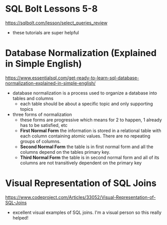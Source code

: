 # SQL Bolt Lessons 5-8
https://sqlbolt.com/lesson/select_queries_review

* these tutorials are super helpful

# Database Normalization (Explained in Simple English)
https://www.essentialsql.com/get-ready-to-learn-sql-database-normalization-explained-in-simple-english/

* database normalization is a process used to organize a database into tables and columns
    * each table should be about a specific topic and only supporting topics
* three forms of normalization
    * these forms are progressive which means for 2 to happen, 1 already has to be satisfied, etc
    * **First Normal Form** the information is stored in a relational table with each column containing atomic values. There are no repeating groups of columns.
    * **Second Normal Form** the table is in first normal form and all the columns depend on the tables primary key.
    * **Third Normal Form** the table is in second normal form and all of its columns are not transitively dependent on the primary key

# Visual Representation of SQL Joins
https://www.codeproject.com/Articles/33052/Visual-Representation-of-SQL-Joins

* excellent visual examples of SQL joins. I'm a visual person so this really helped!